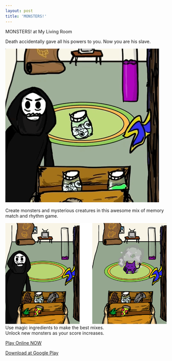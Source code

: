 ```yaml
---
layout: post
title: 'MONSTERS!'
---
```

  
MONSTERS! at My Living Room  
  
Death accidentally gave all his powers to you. Now you are his slave.  
  
![](/assets/img/games/game-4/monstersshowcase1.gif)  
  
Create monsters and mysterious creatures in this awesome mix of memory match and rhythm game.  
  
![](/assets/img/games/game-4/monsters3.png)  
Use magic ingredients to make the best mixes.  
Unlock new monsters as your score increases.  
  
[Play Online NOW](https://marcelomesmo.itch.io/monsters)   
   
[Download at Google Play](https://play.google.com/store/apps/details?id=com.tapiocastudio.monsters)  